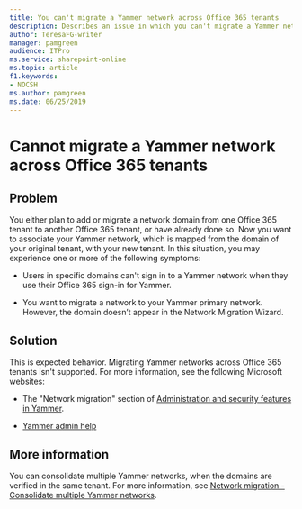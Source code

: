 ```yaml
---
title: You can't migrate a Yammer network across Office 365 tenants
description: Describes an issue in which you can't migrate a Yammer network across Office 365 tenants.
author: TeresaFG-writer
manager: pamgreen
audience: ITPro
ms.service: sharepoint-online
ms.topic: article
f1.keywords:
- NOCSH
ms.author: pamgreen
ms.date: 06/25/2019
---
```


# Cannot migrate a Yammer network across Office 365 tenants

## Problem

You either plan to add or migrate a network domain from one Office 365 tenant to another Office 365 tenant, or have already done so. Now you want to associate your Yammer network, which is mapped from the domain of your original tenant, with your new tenant. In this situation, you may experience one or more of the following symptoms:

- Users in specific domains can't sign in to a Yammer network when they use their Office 365 sign-in for Yammer.

- You want to migrate a network to your Yammer primary network. However, the domain doesn’t appear in the Network Migration Wizard.

## Solution

This is expected behavior. Migrating Yammer networks across Office 365 tenants isn't supported. For more information, see the following Microsoft websites:

- The "Network migration" section of [Administration and security features in Yammer](/office365/servicedescriptions/yammer-service-description/administration-and-security-features-in-yammer).

- [Yammer admin help](/yammer/yammer-landing-page)

## More information

You can consolidate multiple Yammer networks, when the domains are verified in the same tenant. For more information, see [Network migration - Consolidate multiple Yammer networks](../configure-your-viva-engage-network/consolidate-multiple-viva-engage-networks.md).
